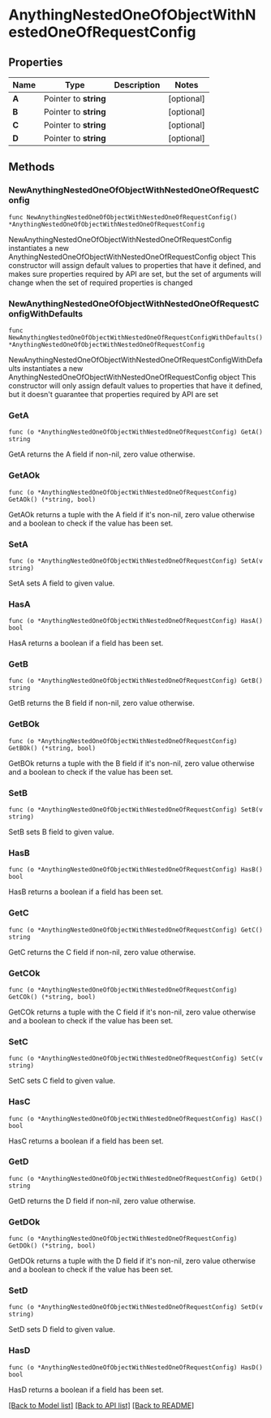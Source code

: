 # AnythingNestedOneOfObjectWithNestedOneOfRequestConfig

## Properties

Name | Type | Description | Notes
------------ | ------------- | ------------- | -------------
**A** | Pointer to **string** |  | [optional] 
**B** | Pointer to **string** |  | [optional] 
**C** | Pointer to **string** |  | [optional] 
**D** | Pointer to **string** |  | [optional] 

## Methods

### NewAnythingNestedOneOfObjectWithNestedOneOfRequestConfig

`func NewAnythingNestedOneOfObjectWithNestedOneOfRequestConfig() *AnythingNestedOneOfObjectWithNestedOneOfRequestConfig`

NewAnythingNestedOneOfObjectWithNestedOneOfRequestConfig instantiates a new AnythingNestedOneOfObjectWithNestedOneOfRequestConfig object
This constructor will assign default values to properties that have it defined,
and makes sure properties required by API are set, but the set of arguments
will change when the set of required properties is changed

### NewAnythingNestedOneOfObjectWithNestedOneOfRequestConfigWithDefaults

`func NewAnythingNestedOneOfObjectWithNestedOneOfRequestConfigWithDefaults() *AnythingNestedOneOfObjectWithNestedOneOfRequestConfig`

NewAnythingNestedOneOfObjectWithNestedOneOfRequestConfigWithDefaults instantiates a new AnythingNestedOneOfObjectWithNestedOneOfRequestConfig object
This constructor will only assign default values to properties that have it defined,
but it doesn't guarantee that properties required by API are set

### GetA

`func (o *AnythingNestedOneOfObjectWithNestedOneOfRequestConfig) GetA() string`

GetA returns the A field if non-nil, zero value otherwise.

### GetAOk

`func (o *AnythingNestedOneOfObjectWithNestedOneOfRequestConfig) GetAOk() (*string, bool)`

GetAOk returns a tuple with the A field if it's non-nil, zero value otherwise
and a boolean to check if the value has been set.

### SetA

`func (o *AnythingNestedOneOfObjectWithNestedOneOfRequestConfig) SetA(v string)`

SetA sets A field to given value.

### HasA

`func (o *AnythingNestedOneOfObjectWithNestedOneOfRequestConfig) HasA() bool`

HasA returns a boolean if a field has been set.

### GetB

`func (o *AnythingNestedOneOfObjectWithNestedOneOfRequestConfig) GetB() string`

GetB returns the B field if non-nil, zero value otherwise.

### GetBOk

`func (o *AnythingNestedOneOfObjectWithNestedOneOfRequestConfig) GetBOk() (*string, bool)`

GetBOk returns a tuple with the B field if it's non-nil, zero value otherwise
and a boolean to check if the value has been set.

### SetB

`func (o *AnythingNestedOneOfObjectWithNestedOneOfRequestConfig) SetB(v string)`

SetB sets B field to given value.

### HasB

`func (o *AnythingNestedOneOfObjectWithNestedOneOfRequestConfig) HasB() bool`

HasB returns a boolean if a field has been set.

### GetC

`func (o *AnythingNestedOneOfObjectWithNestedOneOfRequestConfig) GetC() string`

GetC returns the C field if non-nil, zero value otherwise.

### GetCOk

`func (o *AnythingNestedOneOfObjectWithNestedOneOfRequestConfig) GetCOk() (*string, bool)`

GetCOk returns a tuple with the C field if it's non-nil, zero value otherwise
and a boolean to check if the value has been set.

### SetC

`func (o *AnythingNestedOneOfObjectWithNestedOneOfRequestConfig) SetC(v string)`

SetC sets C field to given value.

### HasC

`func (o *AnythingNestedOneOfObjectWithNestedOneOfRequestConfig) HasC() bool`

HasC returns a boolean if a field has been set.

### GetD

`func (o *AnythingNestedOneOfObjectWithNestedOneOfRequestConfig) GetD() string`

GetD returns the D field if non-nil, zero value otherwise.

### GetDOk

`func (o *AnythingNestedOneOfObjectWithNestedOneOfRequestConfig) GetDOk() (*string, bool)`

GetDOk returns a tuple with the D field if it's non-nil, zero value otherwise
and a boolean to check if the value has been set.

### SetD

`func (o *AnythingNestedOneOfObjectWithNestedOneOfRequestConfig) SetD(v string)`

SetD sets D field to given value.

### HasD

`func (o *AnythingNestedOneOfObjectWithNestedOneOfRequestConfig) HasD() bool`

HasD returns a boolean if a field has been set.


[[Back to Model list]](../README.md#documentation-for-models) [[Back to API list]](../README.md#documentation-for-api-endpoints) [[Back to README]](../README.md)


